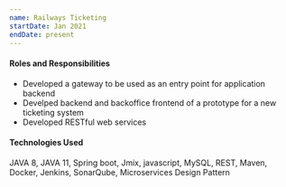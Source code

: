 ```yaml
---
name: Railways Ticketing
startDate: Jan 2021
endDate: present
---
```


#### Roles and Responsibilities
* Developed a gateway to be used as an entry point for application backend
* Develped backend and backoffice frontend of a prototype for a new ticketing system
* Developed RESTful web services

#### Technologies Used
JAVA 8, JAVA 11, Spring boot, Jmix, javascript, MySQL, REST, Maven, Docker, Jenkins, SonarQube, Microservices Design Pattern